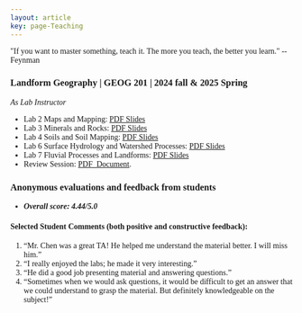 ```yaml
---
layout: article
key: page-Teaching
---
```



<style>
    body {
        font-family: "Times New Roman", Times, serif;
    }
    .publication-title {
        font-weight: bold;
    }
    .publication-authors {
        font-style: italic;
    }
    .publication-date {
        font-style: italic;
    }
</style>

<div class="roman-font">
  "If you want to master something, teach it. The more you teach, the better you learn." --Feynman
</div>

### Landform Geography | GEOG 201 | 2024 fall & 2025 Spring
*As Lab Instructor*
- Lab 2 Maps and Mapping: [PDF Slides](/Teaching_slides/Maps_and_Mapping.pdf)
- Lab 3 Minerals and Rocks: [PDF Slides](Teaching_slides/GEOG201_2024_Rocks.pdf)
- Lab 4 Soils and Soil Mapping: [PDF Slides](Teaching_slides/Soils_and_Soil_Mapping.pdf)
- Lab 6 Surface Hydrology and Watershed Processes: [PDF Slides](Teaching_slides/Surface_Hydrology_and_Watershed_Processes.pdf)
- Lab 7 Fluvial Processes and Landforms: [PDF Slides](Teaching_slides/Fluvial_Processes_and_Landforms.pdf)
- Review Session: [PDF_Document](Teaching_slides/Review_GEOG201.pdf).


### Anonymous evaluations and feedback from students

- ***Overall score: 4.44/5.0***

#### Selected Student Comments (both positive and constructive feedback):

1. “Mr. Chen was a great TA! He helped me understand the material better. I will miss him.”
2. “I really enjoyed the labs; he made it very interesting.”
3. “He did a good job presenting material and answering questions.”
4. “Sometimes when we would ask questions, it would be difficult to get an answer that we could understand to grasp the material. But definitely knowledgeable on the subject!”
